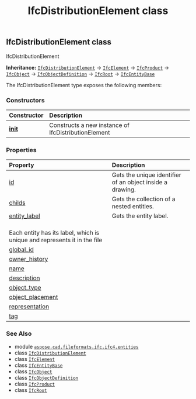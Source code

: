 ﻿---
title: IfcDistributionElement class
second_title: Aspose.CAD for Python via .NET API References
description: 
type: docs
weight: 1830
url: /python-net/aspose.cad.fileformats.ifc.ifc4.entities/ifcdistributionelement/
is_root: false
---

## IfcDistributionElement class

IfcDistributionElement



**Inheritance:** [`IfcDistributionElement`](/cad/python-net/aspose.cad.fileformats.ifc.ifc4.entities/ifcdistributionelement) → 
[`IfcElement`](/cad/python-net/aspose.cad.fileformats.ifc.ifc4.entities/ifcelement) → 
[`IfcProduct`](/cad/python-net/aspose.cad.fileformats.ifc.ifc4.entities/ifcproduct) → 
[`IfcObject`](/cad/python-net/aspose.cad.fileformats.ifc.ifc4.entities/ifcobject) → 
[`IfcObjectDefinition`](/cad/python-net/aspose.cad.fileformats.ifc.ifc4.entities/ifcobjectdefinition) → 
[`IfcRoot`](/cad/python-net/aspose.cad.fileformats.ifc.ifc4.entities/ifcroot) → 
[`IfcEntityBase`](/cad/python-net/aspose.cad.fileformats.ifc/ifcentitybase)



The IfcDistributionElement type exposes the following members:

### Constructors
| Constructor | Description |
| :- | :- |
| [__init__](/cad/python-net/aspose.cad.fileformats.ifc.ifc4.entities/ifcdistributionelement/__init__/#) | Constructs a new instance of IfcDistributionElement |


### Properties
| Property | Description |
| :- | :- |
| [id](/cad/python-net/aspose.cad.fileformats.ifc.ifc4.entities/ifcdistributionelement/id) | Gets the unique identifier of an object inside a drawing. |
| [childs](/cad/python-net/aspose.cad.fileformats.ifc.ifc4.entities/ifcdistributionelement/childs) | Gets the collection of a nested entities. |
| [entity_label](/cad/python-net/aspose.cad.fileformats.ifc.ifc4.entities/ifcdistributionelement/entity_label) | Gets the entity label.<br/>Each entity has its label, which is unique and represents it in the file |
| [global_id](/cad/python-net/aspose.cad.fileformats.ifc.ifc4.entities/ifcdistributionelement/global_id) |  |
| [owner_history](/cad/python-net/aspose.cad.fileformats.ifc.ifc4.entities/ifcdistributionelement/owner_history) |  |
| [name](/cad/python-net/aspose.cad.fileformats.ifc.ifc4.entities/ifcdistributionelement/name) |  |
| [description](/cad/python-net/aspose.cad.fileformats.ifc.ifc4.entities/ifcdistributionelement/description) |  |
| [object_type](/cad/python-net/aspose.cad.fileformats.ifc.ifc4.entities/ifcdistributionelement/object_type) |  |
| [object_placement](/cad/python-net/aspose.cad.fileformats.ifc.ifc4.entities/ifcdistributionelement/object_placement) |  |
| [representation](/cad/python-net/aspose.cad.fileformats.ifc.ifc4.entities/ifcdistributionelement/representation) |  |
| [tag](/cad/python-net/aspose.cad.fileformats.ifc.ifc4.entities/ifcdistributionelement/tag) |  |



### See Also
* module [`aspose.cad.fileformats.ifc.ifc4.entities`](..)
* class [`IfcDistributionElement`](/cad/python-net/aspose.cad.fileformats.ifc.ifc4.entities/ifcdistributionelement)
* class [`IfcElement`](/cad/python-net/aspose.cad.fileformats.ifc.ifc4.entities/ifcelement)
* class [`IfcEntityBase`](/cad/python-net/aspose.cad.fileformats.ifc/ifcentitybase)
* class [`IfcObject`](/cad/python-net/aspose.cad.fileformats.ifc.ifc4.entities/ifcobject)
* class [`IfcObjectDefinition`](/cad/python-net/aspose.cad.fileformats.ifc.ifc4.entities/ifcobjectdefinition)
* class [`IfcProduct`](/cad/python-net/aspose.cad.fileformats.ifc.ifc4.entities/ifcproduct)
* class [`IfcRoot`](/cad/python-net/aspose.cad.fileformats.ifc.ifc4.entities/ifcroot)
